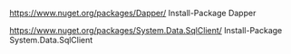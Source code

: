 ﻿https://www.nuget.org/packages/Dapper/
Install-Package Dapper

https://www.nuget.org/packages/System.Data.SqlClient/
Install-Package System.Data.SqlClient